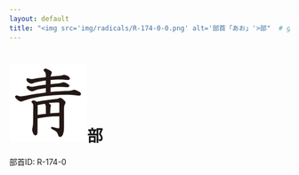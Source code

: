 ```yaml
---
layout: default
title: "<img src='img/radicals/R-174-0-0.png' alt='部首「あお」'>部"  # glyphをタイトルに使用
---
```


# <img src='img/radicals/R-174-0-0.png' alt='部首「あお」'>部
部首ID: R-174-0
